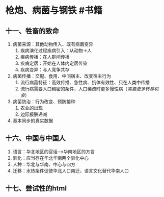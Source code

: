 # 枪炮、病菌与钢铁 #书籍

## 十一、牲畜的致命

1. 病菌来源：其他动物传入、既有病菌变异
   1. 疾病演化过程疾病引入：从动物$\to$人
   2. 疾病传播：在人群间传播
   3. 疾病定居：开始在人体内定居传染
   4. 疾病变异：与人竞争共存
2. 病菌传播：交配、食用、中间宿主、改变宿主行为
   1. 流行病菌特征：高效传播、急性病、抗体有效性、只在人类中传播
   2. 流行病需要人口稠密的条件，人口稀疏时更多慢性病（*需要更多转移机会*）
3. 病菌防治：行为改变、预防接种
   1. 农业的出现
   2. 边际报酬递减
4. 基本同步的真实数据

## 十六、中国与中国人

1. 语言：华北地区的官话-->华南地区的方言
2. 驯化：应当存在华北华南两个驯化中心
3. 人种：华北与华南、中心与四方
4. 迁移：水热条件促使华北人口南迁，语言文化替代华南人口

<div STYLE="page-break-after: always;"></div>

## 十七、尝试性的html
